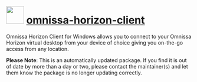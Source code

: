 ﻿# <img src="https://rawcdn.githack.com/virtualex-itv/chocolatey-packages/5e488db2693d987c03b071fae758bbffbd8eecc8/icons/vmware-horizon-client.png" width="48" height="48"/> [omnissa-horizon-client](https://community.chocolatey.org/packages/omnissa-horizon-client)

Omnissa Horizon Client for Windows allows you to connect to your Omnissa Horizon virtual desktop from your device of choice giving you on-the-go access from any location.

**Please Note**: This is an automatically updated package. If you find it is out of date by more than a day or two, please contact the maintainer(s) and let them know the package is no longer updating correctly.
